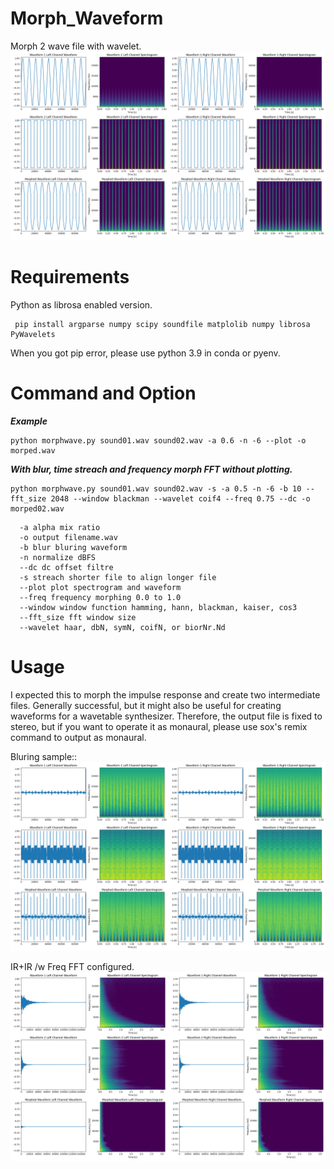 # Morph_Waveform
Morph 2 wave file with wavelet.
![IMG](https://github.com/crackerjacques/Morph_Waveform/blob/main/images/moprh.png?raw=true)

# Requirements


Python as librosa enabled version.

```
 pip install argparse numpy scipy soundfile matplolib numpy librosa PyWavelets
```

When you got pip error, please use python 3.9 in conda or pyenv.

# Command and Option

___Example___

```
python morphwave.py sound01.wav sound02.wav -a 0.6 -n -6 --plot -o morped.wav
```



___With blur, time streach and frequency morph FFT without plotting.___

```
python morphwave.py sound01.wav sound02.wav -s -a 0.5 -n -6 -b 10 --fft_size 2048 --window blackman --wavelet coif4 --freq 0.75 --dc -o morped02.wav
```


```
  -a alpha mix ratio
  -o output filename.wav
  -b blur bluring waveform
  -n normalize dBFS
  --dc dc offset filtre
  -s streach shorter file to align longer file
  --plot plot spectrogram and waveform
  --freq frequency morphing 0.0 to 1.0
  --window window function hamming, hann, blackman, kaiser, cos3
  --fft_size fft window size
  --wavelet haar, dbN, symN, coifN, or biorNr.Nd
 ```
 
# Usage

I expected this to morph the impulse response and create two intermediate files. Generally successful, but it might also be useful for creating waveforms for a wavetable synthesizer. Therefore, the output file is fixed to stereo, but if you want to operate it as monaural, please use sox's remix command to output as monaural.



Bluring sample::
![IMG](https://github.com/crackerjacques/Morph_Waveform/blob/main/images/blur.png?raw=true)

IR+IR /w Freq FFT configured.
![IMG](https://github.com/crackerjacques/Morph_Waveform/blob/main/images/IR.png?raw=true)

